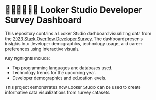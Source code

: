 # 👩🏼‍💻🧑🏻‍💻 Looker Studio Developer Survey Dashboard

This repository contains a Looker Studio dashboard visualizing data from the [2023 Stack Overflow Developer Survey](https://www.kaggle.com/datasets/stackoverflow/stack-overflow-2023-developers-survey). The dashboard presents insights into developer demographics, technology usage, and career preferences using interactive visuals.

Key highlights include:
- Top programming languages and databases used.
- Technology trends for the upcoming year.
- Developer demographics and education levels.

This project demonstrates how Looker Studio can be used to create informative data visualizations from survey datasets.
